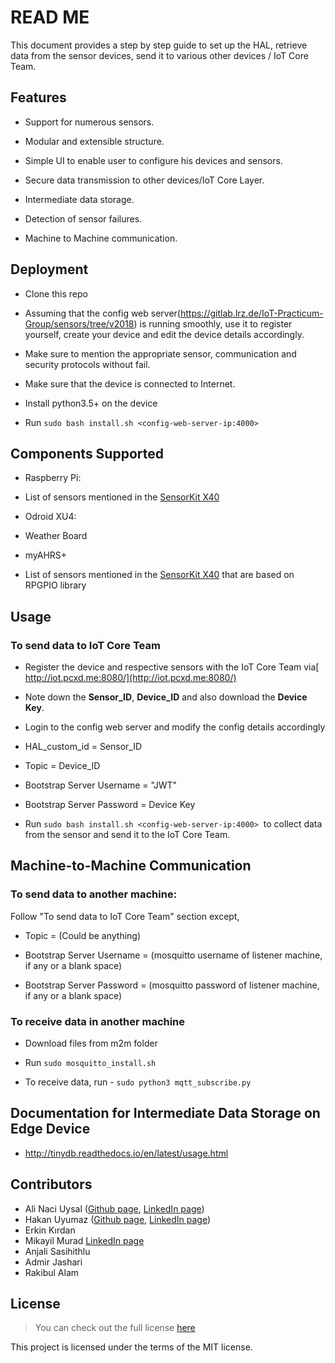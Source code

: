 # READ ME


This document provides a step by step guide to set up the HAL, retrieve data from the sensor devices, send it to various other devices / IoT Core Team.

## Features


-   Support for numerous sensors.

-   Modular and extensible structure.

-   Simple UI to enable user to configure his devices and sensors.

-   Secure data transmission to other devices/IoT Core Layer.

-   Intermediate data storage.

-   Detection of sensor failures.

-   Machine to Machine communication.


## Deployment


-   Clone this repo

-   Assuming that the config web server(https://gitlab.lrz.de/IoT-Practicum-Group/sensors/tree/v2018) is running smoothly, use it to register yourself, create your device and edit the device details accordingly.

-   Make sure to mention the appropriate sensor, communication and security protocols without fail.

-   Make sure that the device is connected to Internet.

-   Install python3.5+ on the device

-   Run `sudo bash install.sh <config-web-server-ip:4000>`

## Components Supported


-   Raspberry Pi:
 - List of sensors mentioned in the [SensorKit X40](http://sensorkit.en.joy-it.net/index.php?title=Main_Page)

-   Odroid XU4:

 -   Weather Board

 -   myAHRS+

 -   List of sensors mentioned in the [SensorKit X40](http://sensorkit.en.joy-it.net/index.php?title=Main_Page) that are based on RPGPIO library



## Usage

### To send data to IoT Core Team


-   Register the device and respective sensors with the IoT Core Team via[ http://iot.pcxd.me:8080/](http://iot.pcxd.me:8080/)

-   Note down the **Sensor_ID**, **Device_ID** and also download the **Device Key**.

-   Login to the config web server and modify the config details accordingly

 -   HAL_custom_id = Sensor_ID

 -   Topic = Device_ID

 -   Bootstrap Server Username = "JWT"

 -   Bootstrap Server Password = Device Key

-   Run `sudo bash install.sh <config-web-server-ip:4000>`  to collect data from the sensor and send it to the IoT Core Team.

## Machine-to-Machine Communication


### To send data to another machine: 

Follow "To send data to IoT Core Team" section except,

-   Topic = (Could be anything)

-   Bootstrap Server Username = (mosquitto username of listener machine, if any or a blank space)

-   Bootstrap Server Password = (mosquitto password of listener machine, if any or a blank space)

### To receive data in another machine

-   Download files from m2m folder

-   Run `sudo mosquitto_install.sh`

-   To receive data, run - `sudo python3 mqtt_subscribe.py`

## Documentation for Intermediate Data Storage on Edge Device
- http://tinydb.readthedocs.io/en/latest/usage.html


## Contributors
- Ali Naci Uysal ([Github page](https://github.com/alinaciuysal), [LinkedIn page](https://www.linkedin.com/in/ali-naci-uysal/))
- Hakan Uyumaz ([Github page](https://github.com/UyumazHakan), [LinkedIn page](https://www.linkedin.com/in/uyumazhakan/))
- Erkin Kırdan
- Mikayil Murad [LinkedIn page](https://www.linkedin.com/in/mikayilmurad/)
- Anjali Sasihithlu
- Admir Jashari
- Rakibul Alam

## License
>You can check out the full license [here](https://gitlab.lrz.de/IoT-Practicum-Group/sensors/blob/master/LICENSE)

This project is licensed under the terms of the MIT license.
